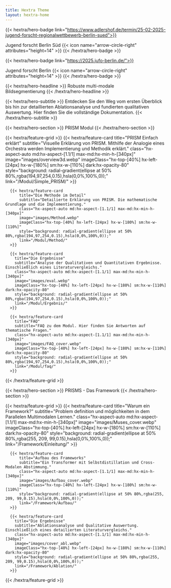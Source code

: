```yaml
---
title: Hextra Theme
layout: hextra-home
---
```



{{< hextra/hero-badge link="https://www.adlershof.de/termin/25-02-2025-jugend-forscht-regionalwettbewerb-berlin-sued">}}
  <div class="hx-w-2 hx-h-2 hx-rounded-full hx-bg-primary-400"></div>
  <span>Jugend forscht Berlin Süd</span>
  {{< icon name="arrow-circle-right" attributes="height=14" >}}
{{< /hextra/hero-badge >}}
  
<div class="hx-mt-6 hx-mb-6"></div>

{{< hextra/hero-badge link="https://2025.jufo-berlin.de/">}}
  <div class="hx-w-2 hx-h-2 hx-rounded-full hx-bg-custom-primary-400"></div>
  <span>Jugend forscht Berlin</span>
  {{< icon name="arrow-circle-right" attributes="height=14" >}}
{{< /hextra/hero-badge >}}
  
<div class="hx-mt-6 hx-mb-6">
  
{{< hextra/hero-headline >}}
  Robuste multi-modale&nbsp;<br class="sm:hx-block hx-hidden" />Bildsegmentierung
{{< /hextra/hero-headline >}}
</div>

<div class="hx-mb-12">
{{< hextra/hero-subtitle >}}
  Entdecken Sie den Weg vom ersten Überblick bis hin zur detaillierten Ablationsanalyse und fundierten qualitativen Auswertung. 
  Hier finden Sie die vollständige Dokumentation.
{{< /hextra/hero-subtitle >}}
</div>


<div class="hx-mt-6"></div>

{{< hextra/hero-section >}}
  PRISM Modul
{{< /hextra/hero-section >}}
<div class="hx-mt-6 hx-mb-6"></div>
{{< hextra/feature-grid >}}
      {{< hextra/feature-card
        title="PRISM Einfach erklärt"
        subtitle="Visuelle Erklärung von PRISM. Mithilfe der Analogie eines Orchestra werden Implementierung und Methodik erklärt."
        class="hx-aspect-auto md:hx-aspect-[1.1/1] max-md:hx-min-h-[340px]"
        image="images/overview3d.webp"
        imageClass="hx-top-[40%] hx-left-[24px] hx-w-[180%] sm:hx-w-[110%] dark:hx-opacity-80"
        style="background: radial-gradient(ellipse at 50% 80%,rgba(194,97,254,0.15),hsla(0,0%,100%,0));"
        link="/Modul/Simple_PRISM/"
      >}}

      {{< hextra/feature-card
          title="Die Methode im Detail"
          subtitle="Detailierte Erklärung von PRISM. Die mathematische Grundlage und die Implementierung."
          class="hx-aspect-auto md:hx-aspect-[1.1/1] max-md:hx-min-h-[340px]"
          image="images/Method.webp"
          imageClass="hx-top-[40%] hx-left-[24px] hx-w-[180%] sm:hx-w-[110%]"
          style="background: radial-gradient(ellipse at 50% 80%,rgba(194,97,254,0.15),hsla(0,0%,100%,0));"
          link="/Modul/Method/"
      >}}

      {{< hextra/feature-card
        title="Die Ergebnisse"
        subtitle="Analyse der Qualitativen und Quantitativen Ergebnisse. Einschließlich eines Literaturvergleichs."
        class="hx-aspect-auto md:hx-aspect-[1.1/1] max-md:hx-min-h-[340px]"
        image="images/eval.webp"
        imageClass="hx-top-[40%] hx-left-[24px] hx-w-[180%] sm:hx-w-[110%] dark:hx-opacity-80"
        style="background: radial-gradient(ellipse at 50% 80%,rgba(194,97,254,0.15),hsla(0,0%,100%,0));"
        link="/Modul/Ergebnis/"
      >}}

      {{< hextra/feature-card
        title="FAQ"
        subtitle="FAQ zu dem Modul. Hier finden Sie Antworten auf thematische Fragen."
        class="hx-aspect-auto md:hx-aspect-[1.1/1] max-md:hx-min-h-[340px]"
        image="images/FAQ_cover.webp"
        imageClass="hx-top-[40%] hx-left-[24px] hx-w-[180%] sm:hx-w-[110%] dark:hx-opacity-80"
        style="background: radial-gradient(ellipse at 50% 80%,rgba(194,97,254,0.15),hsla(0,0%,100%,0));"
        link="/Modul/faq/"
      >}}

{{< /hextra/feature-grid >}}

<div class="hx-mt-6 hx-mb-6"></div>

{{< hextra/hero-section >}}
  PRISMS - Das Framework
{{< /hextra/hero-section >}}

<div class="hx-mt-6 hx-mb-6"></div>

{{< hextra/feature-grid >}}
      {{< hextra/feature-card
        title="Warum ein Framework?"
        subtitle="Problem definition und möglichkeiten in dem Parallelen Multimodalen Lernen."
        class="hx-aspect-auto md:hx-aspect-[1.1/1] max-md:hx-min-h-[340px]"
        image="images/Muses_cover.webp"
        imageClass="hx-top-[40%] hx-left-[24px] hx-w-[180%] sm:hx-w-[110%] dark:hx-opacity-80"
        style="background: radial-gradient(ellipse at 50% 80%,rgba(255, 209, 99,0.15),hsla(0,0%,100%,0));"
        link="/Framework/Einleitung/"
      >}}

      {{< hextra/feature-card
          title="Aufbau des Frameworks"
          subtitle="Ein Transformer mit Selbstdistillation und Cross-Modalen Abstimmung."
          class="hx-aspect-auto md:hx-aspect-[1.1/1] max-md:hx-min-h-[340px]"
          image="images/Aufbau_cover.webp"
          imageClass="hx-top-[40%] hx-left-[24px] hx-w-[180%] sm:hx-w-[110%]"
          style="background: radial-gradient(ellipse at 50% 80%,rgba(255, 209, 99,0.15),hsla(0,0%,100%,0));"
          link="/Framework/Aufbau/"
      >}}

      {{< hextra/feature-card
        title="Die Ergebnisse"
        subtitle="Ablationsanalyse und Qualitative Auswertung. Einschließlich eines detailierten Literaturvergleichs."
        class="hx-aspect-auto md:hx-aspect-[1.1/1] max-md:hx-min-h-[340px]"
        image="images/cover_abl.webp"
        imageClass="hx-top-[40%] hx-left-[24px] hx-w-[180%] sm:hx-w-[110%] dark:hx-opacity-80"
        style="background: radial-gradient(ellipse at 50% 80%,rgba(255, 209, 99,0.15),hsla(0,0%,100%,0));"
        link="/Framework/Ablation/"
      >}}

{{< /hextra/feature-grid >}}
